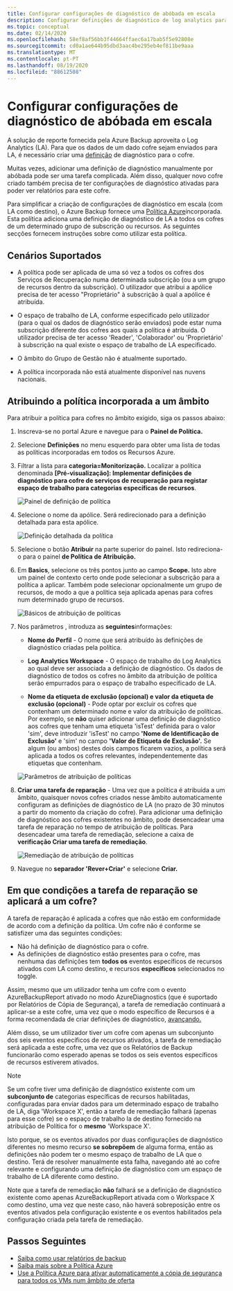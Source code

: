 ```yaml
---
title: Configurar configurações de diagnóstico de abóbada em escala
description: Configurar definições de diagnóstico de log analytics para todos os cofres num determinado âmbito utilizando a Política Azure
ms.topic: conceptual
ms.date: 02/14/2020
ms.openlocfilehash: 58ef8af56bb3f44664ffaec6a17bab5f5e92808e
ms.sourcegitcommit: cd0a1ae644b95dbd3aac4be295eb4ef811be9aaa
ms.translationtype: MT
ms.contentlocale: pt-PT
ms.lasthandoff: 08/19/2020
ms.locfileid: "88612508"
---
```

# <a name="configure-vault-diagnostics-settings-at-scale"></a>Configurar configurações de diagnóstico de abóbada em escala

A solução de reporte fornecida pela Azure Backup aproveita o Log Analytics (LA). Para que os dados de um dado cofre sejam enviados para LA, é necessário criar uma [definição](./backup-azure-diagnostic-events.md) de diagnóstico para o cofre.

Muitas vezes, adicionar uma definição de diagnóstico manualmente por abóbada pode ser uma tarefa complicada. Além disso, qualquer novo cofre criado também precisa de ter configurações de diagnóstico ativadas para poder ver relatórios para este cofre.

Para simplificar a criação de configurações de diagnóstico em escala (com LA como destino), o Azure Backup fornece uma [Política Azure](../governance/policy/index.yml)incorporada. Esta política adiciona uma definição de diagnóstico de LA a todos os cofres de um determinado grupo de subscrição ou recursos. As seguintes secções fornecem instruções sobre como utilizar esta política.

## <a name="supported-scenarios"></a>Cenários Suportados

* A política pode ser aplicada de uma só vez a todos os cofres dos Serviços de Recuperação numa determinada subscrição (ou a um grupo de recursos dentro da subscrição). O utilizador que atribui a apólice precisa de ter acesso "Proprietário" à subscrição à qual a apólice é atribuída.

* O espaço de trabalho de LA, conforme especificado pelo utilizador (para o qual os dados de diagnóstico serão enviados) pode estar numa subscrição diferente dos cofres aos quais a política é atribuída. O utilizador precisa de ter acesso 'Reader', 'Colaborador' ou 'Proprietário' à subscrição na qual existe o espaço de trabalho de LA especificado.

* O âmbito do Grupo de Gestão não é atualmente suportado.

* A política incorporada não está atualmente disponível nas nuvens nacionais.

## <a name="assigning-the-built-in-policy-to-a-scope"></a>Atribuindo a política incorporada a um âmbito

Para atribuir a política para cofres no âmbito exigido, siga os passos abaixo:

1. Inscreva-se no portal Azure e navegue para o **Painel de Política.**
2. Selecione **Definições** no menu esquerdo para obter uma lista de todas as políticas incorporadas em todos os Recursos Azure.
3. Filtrar a lista para **categoria=Monitorização.** Localizar a política denominada **[Pré-visualização]: Implementar definições de diagnóstico para cofre de serviços de recuperação para registar espaço de trabalho para categorias específicas de recursos**.

    ![Painel de definição de política](./media/backup-azure-policy-configure-diagnostics/policy-definition-blade.png)

4. Selecione o nome da apólice. Será redirecionado para a definição detalhada para esta apólice.

    ![Definição detalhada da política](./media/backup-azure-policy-configure-diagnostics/detailed-policy-definition.png)

5. Selecione o botão **Atribuir** na parte superior do painel. Isto redireciona-o para o painel **de Política de Atribuição.**

6. Em **Basics**, selecione os três pontos junto ao campo **Scope.** Isto abre um painel de contexto certo onde pode selecionar a subscrição para a política a aplicar. Também pode selecionar opcionalmente um grupo de recursos, de modo a que a política seja aplicada apenas para cofres num determinado grupo de recursos.

    ![Básicos de atribuição de políticas](./media/backup-azure-policy-configure-diagnostics/policy-assignment-basics.png)

7. Nos parâmetros , introduza as **seguintes**informações:

    * **Nome do Perfil** - O nome que será atribuído às definições de diagnóstico criadas pela política.
    * **Log Analytics Workspace** - O espaço de trabalho do Log Analytics ao qual deve ser associada a definição de diagnóstico. Os dados de diagnóstico de todos os cofres no âmbito da atribuição de política serão empurrados para o espaço de trabalho especificado de LA.

    * **Nome da etiqueta de exclusão (opcional) e valor da etiqueta de exclusão (opcional)** - Pode optar por excluir os cofres que contenham um determinado nome e valor da atribuição de políticas. Por exemplo, se **não** quiser adicionar uma definição de diagnóstico aos cofres que tenham uma etiqueta 'isTest' definida para o valor 'sim', deve introduzir 'isTest' no campo **'Nome de Identificação de Exclusão'** e 'sim' no campo **'Valor de Etiqueta de Exclusão'.** Se algum (ou ambos) destes dois campos ficarem vazios, a política será aplicada a todos os cofres relevantes, independentemente das etiquetas que contenham.

    ![Parâmetros de atribuição de políticas](./media/backup-azure-policy-configure-diagnostics/policy-assignment-parameters.png)

8. **Criar uma tarefa de reparação** - Uma vez que a política é atribuída a um âmbito, quaisquer novos cofres criados nesse âmbito automaticamente configuram as definições de diagnóstico de LA (no prazo de 30 minutos a partir do momento da criação do cofre). Para adicionar uma definição de diagnóstico aos cofres existentes no âmbito, pode desencadear uma tarefa de reparação no tempo de atribuição de políticas. Para desencadear uma tarefa de remediação, selecione a caixa de **verificação Criar uma tarefa de remediação**.

    ![Remediação de atribuição de políticas](./media/backup-azure-policy-configure-diagnostics/policy-assignment-remediation.png)

9. Navegue no **separador 'Rever+Criar'** e selecione **Criar.**

## <a name="under-what-conditions-will-the-remediation-task-apply-to-a-vault"></a>Em que condições a tarefa de reparação se aplicará a um cofre?

A tarefa de reparação é aplicada a cofres que não estão em conformidade de acordo com a definição da política. Um cofre não é conforme se satisfizer uma das seguintes condições:

* Não há definição de diagnóstico para o cofre.
* As definições de diagnóstico estão presentes para o cofre, mas nenhuma das definições tem **todos os** eventos específicos de recursos ativados com LA como destino, e recursos **específicos** selecionados no toggle.

Assim, mesmo que um utilizador tenha um cofre com o evento AzureBackupReport ativado no modo AzureDiagnostics (que é suportado por Relatórios de Cópia de Segurança), a tarefa de remediação continuará a aplicar-se a este cofre, uma vez que o modo específico de Recursos é a forma recomendada de criar definições de diagnóstico, [avançando.](./backup-azure-diagnostic-events.md#legacy-event)

Além disso, se um utilizador tiver um cofre com apenas um subconjunto dos seis eventos específicos de recursos ativados, a tarefa de remediação será aplicada a este cofre, uma vez que os Relatórios de Backup funcionarão como esperado apenas se todos os seis eventos específicos de recursos estiverem ativados.

> [!NOTE]
>
> Se um cofre tiver uma definição de diagnóstico existente com um **subconjunto de** categorias específicas de recursos habilitadas, configuradas para enviar dados para um determinado espaço de trabalho de LA, diga 'Workspace X', então a tarefa de remediação falhará (apenas para esse cofre) se o espaço de trabalho la de destino fornecido na atribuição de Política for o **mesmo** 'Workspace X'.
>
>Isto porque, se os eventos ativados por duas configurações de diagnóstico diferentes no mesmo recurso **se sobrepõem** de alguma forma, então as definições não podem ter o mesmo espaço de trabalho de LA que o destino. Terá de resolver manualmente esta falha, navegando até ao cofre relevante e configurando uma definição de diagnóstico com um espaço de trabalho de LA diferente como destino.
>
> Note que a tarefa de remediação **não** falhará se a definição de diagnóstico existente como apenas AzureBackupReport ativada com o Workspace X como destino, uma vez que neste caso, não haverá sobreposição entre os eventos ativados pela configuração existente e os eventos habilitados pela configuração criada pela tarefa de remediação.

## <a name="next-steps"></a>Passos Seguintes

* [Saiba como usar relatórios de backup](./configure-reports.md)
* [Saiba mais sobre a Política Azure](../governance/policy/index.yml)
* [Use a Política Azure para ativar automaticamente a cópia de segurança para todos os VMs num âmbito de oferta](./backup-azure-auto-enable-backup.md)

